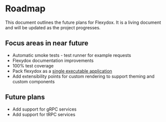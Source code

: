 # Roadmap

This document outlines the future plans for Flexydox. It is a living document and will be updated as the project progresses.

## Focus areas in near future

- Automatic smoke tests - test runner for example requests
- Flexydox documentation improvements
- 100% test coverage
- Pack flexydox as a [single executable application][sea] 
- Add extensibility points for custom rendering to support theming and custom components

## Future plans

- Add support for gRPC services
- Add support for tRPC services 


[sea]: https://nodejs.org/api/single-executable-applications.html
